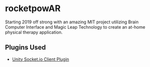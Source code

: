 # rocketpowAR

Starting 2019 off strong with an amazing MIT project utilizing Brain Computer Interface and Magic Leap Technology to create an at-home physical therapy application.

## Plugins Used

* [Unity Socket.io Client Plugin](https://github.com/dp0ch/Unity-SocketIO-Client)